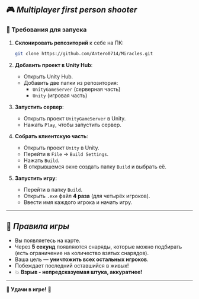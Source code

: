 ## 🎮 *Multiplayer first person shooter*

### 🔧 Требования для запуска

1. **Склонировать репозиторий** к себе на ПК:
   ```sh
   git clone https://github.com/Antero0714/Miracles.git
   ```

2. **Добавить проект в Unity Hub**:
   - Открыть Unity Hub.
   - Добавить две папки из репозитория:
     - `UnityGameServer` (серверная часть)
     - `Unity` (игровая часть)

3. **Запустить сервер**:
   - Открыть проект `UnityGameServer` в Unity.
   - Нажать `Play`, чтобы запустить сервер.

4. **Собрать клиентскую часть**:
   - Открыть проект `Unity` в Unity.
   - Перейти в `File` → `Build Settings`.
   - Нажать `Build`.
   - В открывшемся окне создать папку `Build` и выбрать её.

5. **Запустить игру**:
   - Перейти в папку `Build`.
   - Открыть `.exe` файл **4 раза** (для четырёх игроков).
   - Ввести имя каждого игрока и начать игру.

---

## 📝 *Правила игры*

- Вы появляетесь на карте.
- Через **5 секунд** появляются снаряды, которые можно подбирать (есть ограничение на количество взятых снарядов).
- Ваша цель — **уничтожить всех остальных игроков**.
- Побеждает последний оставшийся в живых!
- 💥 **Взрыв - непредсказуемая штука, аккуратнее!**

---

**🎯 Удачи в игре!** 🚀

